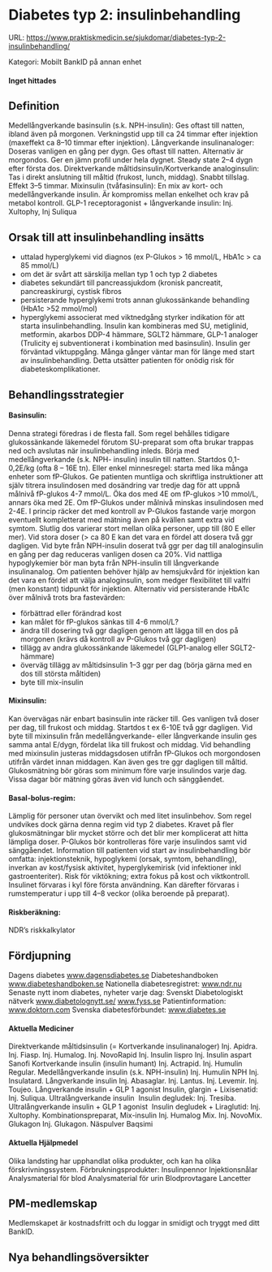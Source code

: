 # Diabetes typ 2: insulinbehandling

URL: https://www.praktiskmedicin.se/sjukdomar/diabetes-typ-2-insulinbehandling/



Kategori: Mobilt BankID på annan enhet

#### Inget hittades

## Definition

Medellångverkande basinsulin (s.k. NPH-insulin): Ges oftast till natten, ibland även på morgonen. Verkningstid upp till ca 24 timmar efter injektion (maxeffekt ca 8–10 timmar efter injektion).
Långverkande insulinanaloger: Doseras vanligen en gång per dygn. Ges oftast till natten. Alternativ är morgondos. Ger en jämn profil under hela dygnet. Steady state 2–4 dygn efter första dos.
Direktverkande måltidsinsulin/Kortverkande analoginsulin: Tas i direkt anslutning till måltid (frukost, lunch, middag). Snabbt tillslag. Effekt 3–5 timmar.
Mixinsulin (tvåfasinsulin): En mix av kort- och medellångverkande insulin. Är kompromiss mellan enkelhet och krav på metabol kontroll.
GLP-1 receptoragonist + långverkande insulin: Inj. Xultophy, Inj Suliqua

## Orsak till att insulinbehandling insätts

- uttalad hyperglykemi vid diagnos (ex P-Glukos > 16 mmol/L, HbA1c > ca 85 mmol/L)
- om det är svårt att särskilja mellan typ 1 och typ 2 diabetes
- diabetes sekundärt till pancreassjukdom (kronisk pancreatit, pancreaskirurgi, cystisk fibros
- persisterande hyperglykemi trots annan glukossänkande behandling (HbA1c >52 mmol/mol)
- hyperglykemi associerat med viktnedgång styrker indikation för att starta insulinbehandling.
Insulin kan kombineras med SU, metiglinid, metformin, akarbos DDP-4 hämmare, SGLT2 hämmare, GLP-1 analoger (Trulicity ej subventionerat i kombination med basinsulin). Insulin ger förväntad viktuppgång.
Många gånger väntar man för länge med start av insulinbehandling. Detta utsätter patienten för onödig risk för diabeteskomplikationer.

## Behandlingsstrategier

#### Basinsulin:

Denna strategi föredras i de flesta fall. Som regel behålles tidigare glukossänkande läkemedel förutom SU-preparat som ofta brukar trappas ned och avslutas när insulinbehandling inleds.
Börja med medellångverkande (s.k. NPH- insulin) insulin till natten. Startdos 0,1-0,2E/kg (ofta 8 – 16E tn). Eller enkel minnesregel: starta med lika många enheter som fP-Glukos. Ge patienten muntliga och skriftliga instruktioner att själv titrera insulindosen med dosändring var tredje dag för att uppnå målnivå fP-glukos 4-7 mmol/L. Öka dos med 4E om fP-glukos >10 mmol/L, annars öka med 2E. Om fP-Glukos under målnivå minskas insulindosen med 2-4E.
I princip räcker det med kontroll av P-Glukos fastande varje morgon eventuellt kompletterat med mätning även på kvällen samt extra vid symtom.
Slutlig dos varierar stort mellan olika personer, upp till (80 E eller mer). Vid stora doser (> ca 80 E kan det vara en fördel att dosera två ggr dagligen. Vid byte från NPH-insulin doserat två ggr per dag till analoginsulin en gång per dag reduceras vanligen dosen ca 20%.
Vid nattliga hypoglykemier bör man byta från NPH-insulin till långverkande insulinanalog. Om patienten behöver hjälp av hemsjukvård för injektion kan det vara en fördel att välja analoginsulin, som medger flexibilitet till valfri (men konstant) tidpunkt för injektion.
Alternativ vid persisterande HbA1c över målnivå trots bra fastevärden:
- förbättrad eller förändrad kost
- kan målet för fP-glukos sänkas till 4-6 mmol/L?
- ändra till dosering två ggr dagligen genom att lägga till en dos på morgonen (krävs då kontroll av P-Glukos två ggr dagligen)
- tillägg av andra glukossänkande läkemedel (GLP1-analog eller SGLT2-hämmare)
- överväg tillägg av måltidsinsulin 1–3 ggr per dag (börja gärna med en dos till största måltiden)
- byte till mix-insulin

#### Mixinsulin:

Kan övervägas när enbart basinsulin inte räcker till. Ges vanligen två doser per dag, till frukost och middag. Startdos t ex 6-10E två ggr dagligen. Vid byte till mixinsulin från medellångverkande- eller långverkande insulin ges samma antal E/dygn, fördelat lika till frukost och middag. Vid behandling med mixinsulin justeras middagsdosen utifrån fP-Glukos och morgondosen utifrån värdet innan middagen. Kan även ges tre ggr dagligen till måltid. Glukosmätning bör göras som minimum före varje insulindos varje dag. Vissa dagar bör mätning göras även vid lunch och sänggåendet.

#### Basal-bolus-regim:

Lämplig för personer utan övervikt och med litet insulinbehov. Som regel undvikes dock gärna denna regim vid typ 2 diabetes. Kravet på fler glukosmätningar blir mycket större och det blir mer komplicerat att hitta lämpliga doser. P-Glukos bör kontrolleras före varje insulindos samt vid sänggåendet.
Information till patienten vid start av insulinbehandling bör omfatta: injektionsteknik, hypoglykemi (orsak, symtom, behandling), inverkan av kost/fysisk aktivitet, hyperglykemirisk (vid infektioner inkl gastroenteriter). Risk för viktökning; extra fokus på kost och viktkontroll.
Insulinet förvaras i kyl före första användning. Kan därefter förvaras i rumstemperatur i upp till 4–8 veckor (olika beroende på preparat).

#### Riskberäkning:

NDR’s riskkalkylator

## Fördjupning

Dagens diabetes www.dagensdiabetes.se
Diabeteshandboken www.diabeteshandboken.se
Nationella diabetesregistret: www.ndr.nu
Senaste nytt inom diabetes, nyheter varje dag: Svenskt Diabetologiskt nätverk www.diabetolognytt.se/
www.fyss.se
Patientinformation:
www.doktorn.com
Svenska diabetesförbundet: www.diabetes.se

#### Aktuella Mediciner

Direktverkande måltidsinsulin (= Kortverkande insulinanaloger)
Inj. Apidra.
Inj. Fiasp.
Inj. Humalog.
Inj. NovoRapid
Inj. Insulin lispro
Inj. Insulin aspart Sanofi
Kortverkande insulin (insulin humant)
Inj. Actrapid.
Inj. Humulin Regular.
Medellångverkande insulin (s.k. NPH-insulin)
Inj. Humulin NPH
Inj. Insulatard.
Långverkande insulin
Inj. Abasaglar.
Inj. Lantus.
Inj. Levemir.
Inj. Toujeo.
Långverkande insulin + GLP 1 agonist
Insulin, glargin + Lixisenatid: Inj. Suliqua.
Ultralångverkande insulin 
Insulin degludek: Inj. Tresiba.
Ultralångverkande insulin + GLP 1 agonist 
Insulin degludek + Liraglutid: Inj. Xultophy.
Kombinationspreparat, Mix-insulin
Inj. Humalog Mix.
Inj. NovoMix.
Glukagon
Inj. Glukagon.
Näspulver Baqsimi

#### Aktuella Hjälpmedel

Olika landsting har upphandlat olika produkter, och kan ha olika förskrivningssystem.
Förbrukningsprodukter:
Insulinpennor
Injektionsnålar
Analysmaterial för blod
Analysmaterial för urin
Blodprovtagare
Lancetter

## PM-medlemskap

Medlemskapet är kostnadsfritt och du loggar in smidigt och tryggt med ditt BankID.

## Nya behandlingsöversikter

